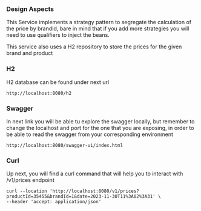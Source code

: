 ### Design Aspects

This Service implements a strategy pattern to segregate the calculation of the price
by brandId, bare in mind that if you add more strategies you  will need to use
qualifiers to inject the beans.

This service also uses a H2 repository to store the prices for the given brand and product

### H2

H2 database can be found under next url

```
http://localhost:8080/h2
```

### Swagger

In next link you will be able tu explore the swagger locally, but remember to change the 
localhost and port for the one that you are exposing, in order to be able to read the swagger
from your corresponding environment

```
http://localhost:8080/swagger-ui/index.html
```

### Curl

Up next, you will find a curl command that will help you to interact with /v1/prices endpoint

```
curl --location 'http://localhost:8080/v1/prices?productId=35455&brandId=1&date=2023-11-30T11%3A02%3A31' \
--header 'accept: application/json'
```